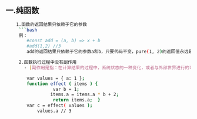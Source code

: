## 一.纯函数

```bash
    1.函数的返回结果只依赖于它的参数
     ```bash
     例：
        #const add = (a, b) => x + b
        #add(1,2) //3
        add的返回结果只依赖于它的参数a和b，只要代码不变，pure(1, 2)的返回值永远是3,此为第一个条件。

     2.函数执行过程中没有副作用
       - [副作用是指：在计算结果的过程中，系统状态的一种变化，或者与外部世界进行的可观察的交互](./sideEffect.md)

        var values = { a: 1 };
        function effect ( items ) {
                  var b = 1;
                 items.a = items.a * b + 2;
                  return items.a;  }
        var c = effect( values );
            values.a // 3

```